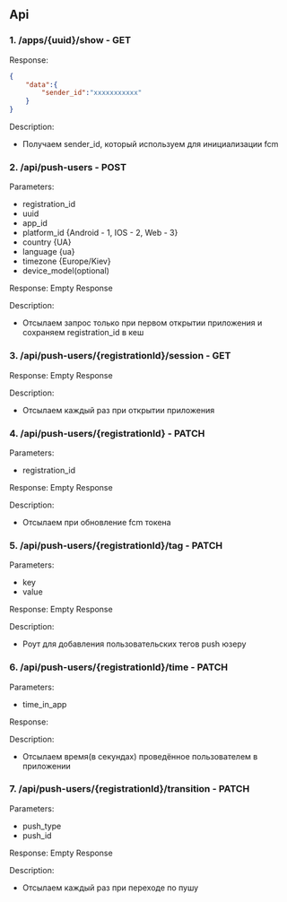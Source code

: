 ## Api

### 1. /apps/{uuid}/show - GET
Response:
```json
{
    "data":{
        "sender_id":"xxxxxxxxxxx"
    }
}
```

Description:
* Получаем sender_id, который используем для инициализации fcm

### 2. /api/push-users - POST

Parameters:
- registration_id
- uuid
- app_id
- platform_id {Android - 1, IOS - 2, Web - 3}
- country {UA}
- language {ua}
- timezone {Europe/Kiev}
- device_model(optional)

Response: Empty Response

Description:
* Отсылаем запрос только при первом открытии приложения и сохраняем
  registration_id в кеш

### 3. /api/push-users/{registrationId}/session - GET
Response: Empty Response

Description:
* Отсылаем каждый раз при открытии приложения


### 4. /api/push-users/{registrationId} - PATCH
Parameters:
- registration_id

Response: Empty Response

Description:
* Отсылаем при обновление fcm токена

### 5. /api/push-users/{registrationId}/tag - PATCH
Parameters:
- key
- value

Response: Empty Response 

Description:
* Роут для добавления пользовательских тегов push юзеру

### 6. /api/push-users/{registrationId}/time - PATCH
Parameters:
- time_in_app

Response:   

Description:
* Отсылаем время(в секундах) проведённое пользователем в приложении

### 7. /api/push-users/{registrationId}/transition - PATCH
Parameters:
- push_type
- push_id

Response: Empty Response

Description:
* Отсылаем каждый раз при переходе по пушу
